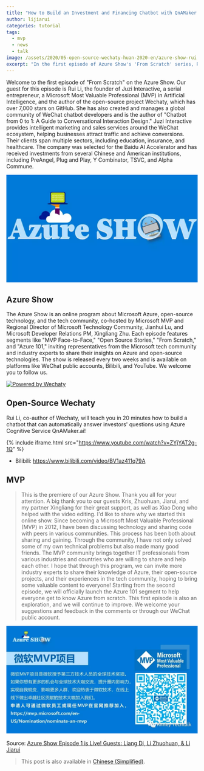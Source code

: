 ```yaml
---
title: "How to Build an Investment and Financing Chatbot with QnAMaker.ai - Azure Show"
author: lijiarui
categories: tutorial
tags:
  - mvp
  - news
  - talk
image: /assets/2020/05-open-source-wechaty-huan-2020-en/azure-show-rui.webp
excerpt: "In the first episode of Azure Show's 'From Scratch' series, Rui Li, founder of Juzi Interactive and a Microsoft AI MVP, demonstrates how to build a chatbot for investors using Azure's QnAMaker.ai. This session provides a step-by-step guide to creating a bot that can automatically answer investment-related questions."
---
```


Welcome to the first episode of "From Scratch" on the Azure Show. Our guest for this episode is Rui Li, the founder of Juzi Interactive, a serial entrepreneur, a Microsoft Most Valuable Professional (MVP) in Artificial Intelligence, and the author of the open-source project Wechaty, which has over 7,000 stars on GitHub. She has also created and manages a global community of WeChat chatbot developers and is the author of "Chatbot from 0 to 1: A Guide to Conversational Interaction Design." Juzi Interactive provides intelligent marketing and sales services around the WeChat ecosystem, helping businesses attract traffic and achieve conversions. Their clients span multiple sectors, including education, insurance, and healthcare. The company was selected for the Baidu AI Accelerator and has received investments from several Chinese and American institutions, including PreAngel, Plug and Play, Y Combinator, TSVC, and Alpha Commune.

![Azure Show](/assets/2020/05-open-source-wechaty-huan-2020-en/azure-show.webp)

## Azure Show

The Azure Show is an online program about Microsoft Azure, open-source technology, and the tech community, co-hosted by Microsoft MVP and Regional Director of Microsoft Technology Community, Jianhui Lu, and Microsoft Developer Relations PM, Xingliang Zhu. Each episode features segments like "MVP Face-to-Face," "Open Source Stories," "From Scratch," and "Azure 101," inviting representatives from the Microsoft tech community and industry experts to share their insights on Azure and open-source technologies. The show is released every two weeks and is available on platforms like WeChat public accounts, Bilibili, and YouTube. We welcome you to follow us.

[![Powered by Wechaty](https://img.shields.io/badge/Powered%20By-Wechaty-brightgreen.svg)](https://github.com/Wechaty/wechaty)

## Open-Source Wechaty

Rui Li, co-author of Wechaty, will teach you in 20 minutes how to build a chatbot that can automatically answer investors' questions using Azure Cognitive Service QnAMaker.ai!

{% include iframe.html src="https://www.youtube.com/watch?v=ZYjYAT2g-1Q" %}

- Bilibili: <https://www.bilibili.com/video/BV1az411q79A>

## MVP

> This is the premiere of our Azure Show. Thank you all for your attention. A big thank you to our guests Kris, Zhuohuan, Jiarui, and my partner Xingliang for their great support, as well as Xiao Dong who helped with the video editing. I'd like to share why we started this online show. Since becoming a Microsoft Most Valuable Professional (MVP) in 2012, I have been discussing technology and sharing code with peers in various communities. This process has been both about sharing and gaining. Through the community, I have not only solved some of my own technical problems but also made many good friends. The MVP community brings together IT professionals from various industries and countries who are willing to share and help each other. I hope that through this program, we can invite more industry experts to share their knowledge of Azure, their open-source projects, and their experiences in the tech community, hoping to bring some valuable content to everyone! Starting from the second episode, we will officially launch the Azure 101 segment to help everyone get to know Azure from scratch. This first episode is also an exploration, and we will continue to improve. We welcome your suggestions and feedback in the comments or through our WeChat public account.

![huan](/assets/2020/05-open-source-wechaty-huan-2020-en/azure-show-mvp.webp)

Source: [Azure Show Episode 1 is Live! Guests: Liang Di, Li Zhuohuan, & Li Jiarui](https://mp.weixin.qq.com/s/szB4YSEAJZxDLSNZr-_3Sw)

> This post is also available in [Chinese (Simplified)](/2020/05/19/qnamaker-juzi-bot-for-investors-rui/).

